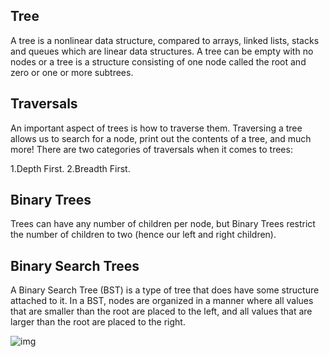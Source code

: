 
## Tree 
A tree is a nonlinear data structure, compared to arrays, linked lists, stacks and queues which are linear data structures. A tree can be empty with no nodes or a tree is a structure consisting of one node called the root and zero or one or more subtrees.

## Traversals
An important aspect of trees is how to traverse them. Traversing a tree allows us to search for a node, print out the contents of a tree, and much more! There are two categories of traversals when it comes to trees:

1.Depth First.
2.Breadth First.

## Binary Trees
Trees can have any number of children per node, but Binary Trees restrict the number of children to two (hence our left and right children).

## Binary Search Trees
A Binary Search Tree (BST) is a type of tree that does have some structure attached to it. In a BST, nodes are organized in a manner where all values that are smaller than the root are placed to the left, and all values that are larger than the root are placed to the right.

![img](https://miro.medium.com/max/1056/1*8_QJ6hYqWdLomvwNt6ydBg.png)
